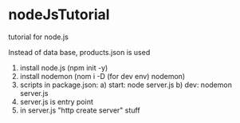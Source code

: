 # nodeJsTutorial
tutorial for node.js

Instead of data base, products.json is used
1) install node.js (npm init -y)
2) install nodemon (nom i -D (for dev env) nodemon)
3) scripts in package.json:
    a) start: node server.js
    b) dev: nodemon server.js
4) server.js is entry point
5) in server.js "http create server" stuff
